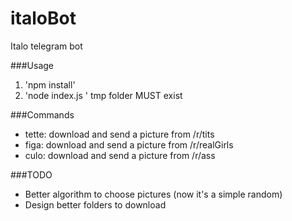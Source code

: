 # italoBot
Italo telegram bot

###Usage

1. 'npm install'
2. 'node index.js <botToken>'
tmp folder MUST exist

###Commands
* tette: download and send a picture from /r/tits
* figa: download and send a picture from /r/realGirls
* culo: download and send a picture from /r/ass

###TODO
* Better algorithm to choose pictures (now it's a simple random)
* Design better folders to download